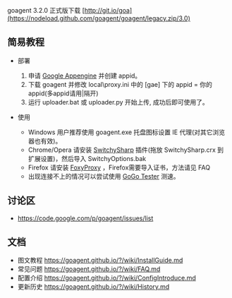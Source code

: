 goagent 3.2.0 正式版下载 [http://git.io/goa](https://nodeload.github.com/goagent/goagent/legacy.zip/3.0)

## 简易教程

- 部署

  1. 申请 [Google Appengine](https://appengine.google.com) 并创建 appid。
  1. 下载 goagent 并修改 local\proxy.ini 中的 [gae] 下的 appid = 你的appid(多appid请用|隔开)
  1. 运行 uploader.bat 或 uploader.py 开始上传, 成功后即可使用了。

- 使用

  * Windows 用户推荐使用 goagent.exe 托盘图标设置 IE 代理(对其它浏览器也有效)。
  * Chrome/Opera 请安装 [SwitchySharp](https://chrome.google.com/webstore/detail/dpplabbmogkhghncfbfdeeokoefdjegm) 插件(拖放  SwitchySharp.crx 到扩展设置)，然后导入 SwitchyOptions.bak
  * Firefox 请安装 [FoxyProxy](https://addons.mozilla.org/zh-cn/firefox/addon/foxyproxy-standard/) ，Firefox需要导入证书，方法请见 FAQ
  * 出现连接不上的情况可以尝试使用 [GoGo Tester](https://github.com/azzvx/gogotester/raw/2.3/GoGo%20Tester/bin/Release/GoGo%20Tester.exe) 测速。

## 讨论区
* https://code.google.com/p/goagent/issues/list

## 文档
* 图文教程 https://goagent.github.io/?/wiki/InstallGuide.md
* 常见问题 https://goagent.github.io/?/wiki/FAQ.md
* 配置介绍 https://goagent.github.io/?/wiki/ConfigIntroduce.md
* 更新历史 https://goagent.github.io/?/wiki/History.md
